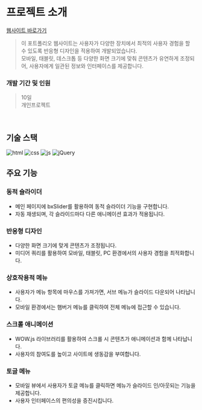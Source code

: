 # 프로젝트 소개

[웹사이트 바로가기](https://developerKTJ.github.io/company/index.html)

>이 포트폴리오 웹사이트는 사용자가 다양한 장치에서 최적의 사용자 경험을 할 수 있도록 반응형 디자인을 적용하여 개발되었습니다.\
>모바일, 태블릿, 데스크톱 등 다양한 화면 크기에 맞춰 콘텐츠가 유연하게 조정되어, 사용자에게 일관된 정보와 인터페이스를 제공합니다.

### 개발 기간 및 인원
>10일\
>개인프로젝트
<br/>

## 기술 스택

![html](https://img.shields.io/badge/HTML5-E34F26?style=flat-square&amp;logo=html5&amp;logoColor=white)
![css](https://img.shields.io/badge/CSS3-1572B6?style=flat-square&amp;logo=css3&amp;logoColor=white)
![js](https://img.shields.io/badge/JavaScript-F7DF1E?style=flat-square&amp;logo=javascript&amp;logoColor=black)
![jQuery](https://img.shields.io/badge/jQuery-0769AD?style=flat-square&amp;logo=jQuery&amp;logoColor=white)
<br/>

## 주요 기능

### 동적 슬라이더
- 메인 페이지에 bxSlider를 활용하여 동적 슬라이더 기능을 구현합니다.
- 자동 재생되며, 각 슬라이드마다 다른 애니메이션 효과가 적용됩니다.

### 반응형 디자인
- 다양한 화면 크기에 맞게 콘텐츠가 조정됩니다.
- 미디어 쿼리를 활용하여 모바일, 태블릿, PC 환경에서의 사용자 경험을 최적화합니다.

### 상호작용적 메뉴
- 사용자가 메뉴 항목에 마우스를 가져가면, 서브 메뉴가 슬라이드 다운되어 나타납니다.
- 모바일 환경에서는 햄버거 메뉴를 클릭하여 전체 메뉴에 접근할 수 있습니다.

### 스크롤 애니메이션
- WOW.js 라이브러리를 활용하여 스크롤 시 콘텐츠가 애니메이션과 함께 나타납니다.
- 사용자의 참여도를 높이고 사이트에 생동감을 부여합니다.

### 토글 메뉴
- 모바일 뷰에서 사용자가 토글 메뉴를 클릭하면 메뉴가 슬라이드 인/아웃되는 기능을 제공합니다.
- 사용자 인터페이스의 편의성을 증진시킵니다.
